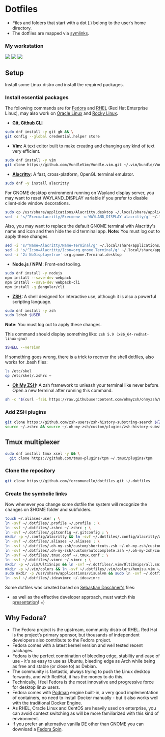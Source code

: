 # Dotfiles
* Files and folders that start with a dot (.) belong to the user’s home directory.
* The dotfiles are mapped via [symlinks](https://en.wikipedia.org/wiki/Symbolic_link).

### My workstation
<img src="https://i.imgur.com/piqFVSV.png">
<img src="https://i.imgur.com/CFusKI2.png">
<img src="https://i.imgur.com/PgaTfyf.png">

## Setup
Install some Linux distro and install the required packages.

### Install essential packages
The following commands are for [Fedora](https://fedoraproject.org/pt-br/workstation/download/) and
[RHEL](https://developers.redhat.com/products/rhel) (Red Hat Enterprise Linux), may also work on [Oracle Linux](https://www.oracle.com/linux) and [Rocky Linux](https://rockylinux.org).

* **[Git](https://git-scm.com), [Github CLI](https://cli.github.com)**
```sh
sudo dnf install -y git gh && \
git config --global credential.helper store
```

* **[Vim](https://www.vim.org):** A text editor built to make creating and changing any kind of text very efficient.
```sh
sudo dnf install -y vim
git clone https://github.com/VundleVim/Vundle.vim.git ~/.vim/bundle/Vundle.vim
```

* **[Alacritty](https://alacritty.org):** A fast, cross-platform, OpenGL terminal emulator.
```sh
sudo dnf -y install alacritty
```

For GNOME desktop environment running on Wayland display server, you may want to reset WAYLAND_DISPLAY variable
if you prefer to disable client-side window decorations.
```sh
sudo cp /usr/share/applications/Alacritty.desktop ~/.local/share/applications
sed -i 's/^Exec=alacritty/Exec=env -u WAYLAND_DISPLAY alacritty/g' ~/.local/share/applications/Alacritty.desktop
```

Also, you may want to replace the default GNOME terminal with Alacritty's name and icon and then hide the old terminal app.
**Note:** You must log out to apply these changes.

```sh
sed -i 's/^Name=Alacritty/Name=Terminal/g' ~/.local/share/applications/Alacritty.desktop; \
sed -i 's/^Icon=Alacritty/Icon=org.gnome.Terminal/g' ~/.local/share/applications/Alacritty.desktop; \
sed -i '2i NoDisplay=true' org.gnome.Terminal.desktop
```
* **Node.js / NPM**: Front-end tooling.
```sh
sudo dnf install -y nodejs
npm install --save-dev webpack
npm install --save-dev webpack-cli
npm install -g @angular/cli
```

* **[ZSH](https://www.zsh.org):** A shell designed for interactive use, although it is also a powerful scripting language.
```sh
sudo dnf install -y zsh
sudo lchsh $USER
```

**Note:** You must log out to apply these changes.

This command should display something like: `zsh 5.9 (x86_64-redhat-linux-gnu)`
```sh
$SHELL --version
```

If something goes wrong, there is a trick to recover the shell dotfiles, also works for .bash files:
```sh
ls /etc/skel
cp /etc/skel/.zshrc ~
```

* **[Oh My ZSH](https://ohmyz.sh):** A zsh framework to unleash your terminal like never before.
Open a new terminal after running this command.
```sh
sh -c "$(curl -fsSL https://raw.githubusercontent.com/ohmyzsh/ohmyzsh/master/tools/install.sh)"
```

### Add ZSH plugins
```sh
git clone https://github.com/zsh-users/zsh-history-substring-search ${ZSH_CUSTOM:-~/.oh-my-zsh/custom}/plugins/zsh-history-substring-search && \
source ~/.zshrc && source ~/.oh-my-zsh/custom/plugins/zsh-history-substring-search/zsh-history-substring-search.zsh
```

## Tmux multiplexer
```sh
sudo dnf install tmux xsel -y && \
  git clone https://github.com/tmux-plugins/tpm ~/.tmux/plugins/tpm
```

### Clone the repository
```sh
git clone https://github.com/fercomunello/dotfiles.git ~/.dotfiles
```

### Create the symbolic links
Now whenever you change some dotfile the system will recognize the changes on $HOME folder and subfolders.
```sh
touch ~/.aliases-user ; \
ln -svf ~/.dotfiles/.profile ~/.profile ; \
ln -svf ~/.dotfiles/.zshrc ~/.zshrc ; \
ln -svf ~/.dotfiles/.gitconfig ~/.gitconfig ; \
mkdir -p ~/.config/alacritty && ln -svf ~/.dotfiles/.config/alacritty/alacritty.toml ~/.config/alacritty/alacritty.toml ; \
ln -svf ~/.dotfiles/.aliases ~/.aliases ; \
ln -svf ~/.dotfiles/.oh-my-zsh/custom/shortcuts.zsh ~/.oh-my-zsh/custom/shortcuts.zsh ; \
ln -svf ~/.dotfiles/.oh-my-zsh/custom/autocomplete.zsh ~/.oh-my-zsh/custom/autocomplete.zsh ; \
ln -svf ~/.dotfiles/.tmux.conf ~/.tmux.conf ; \
ln -svf ~/.dotfiles/.vimrc ~/.vimrc ; \
mkdir -p ~/.vim/UltiSnips && ln -svf ~/.dotfiles/.vim/UltiSnips/all.snippets ~/.vim/UltiSnips/all.snippets ; \
mkdir -p ~/.vim/colors && ln -svf ~/.dotfiles/.vim/colors/hemisu.vim ~/.vim/colors/hemisu.vim && vim +PluginInstall +qall ; \
sudo mkdir -p /usr/share/applications/visualvm && sudo ln -svf ~/.dotfiles/java/applications/visualvm/visualvm.desktop /usr/share/applications/visualvm.desktop ; \
ln -svf ~/.dotfiles/.ideavimrc ~/.ideavimrc
```

Some dotfiles was created based on [Sebastian Daschner's](https://github.com/sdaschner/dotfiles) files:
 - as well as the effective developer approach, must watch this [presentation](https://www.youtube.com/live/mt4K6gHj5gE)! =)

## Why Fedora?
* The Fedora project is the upstream, community distro of RHEL. Red Hat is the project’s primary sponsor, but thousands of independent developers also
contribute to the Fedora project.
* Fedora comes with a latest kernel version and well tested recent packages. 
* Fedora is the perfect combination of bleeding edge, stability and ease of use - it's as easy to use as Ubuntu, bleeding edge as Arch while being as free and stable (or close to) as Debian.
* The community is fantastic, always trying to push the Linux desktop forwards, and with RedHat, it has the money to do this.
* Technically, I feel Fedora is the most innovative and progressive force for desktop linux users.
* Fedora comes with [Podman](https://podman.io) engine built-in, a very good implementation of containers, no need to install Docker manually - but it also works well with the traditional Docker Engine.
* As RHEL, Oracle Linux and CentOS are heavily used on enterprise, you can avoid context switching as will be more familiarized with this kind of environment.
* If you prefer an alternative vanilla DE other than GNOME you can download a [Fedora Spin](https://fedoraproject.org/spins).
